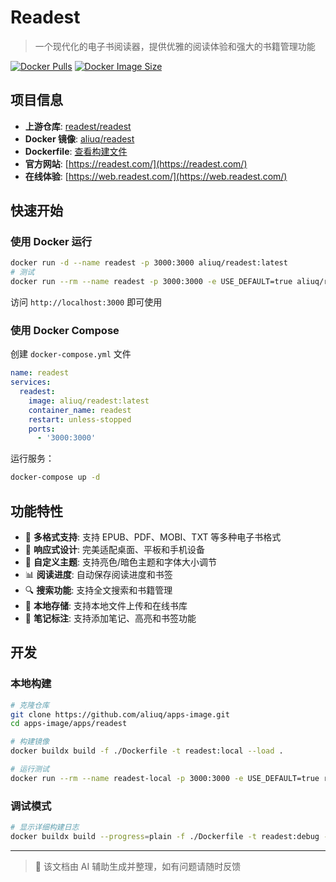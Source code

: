 # Readest

> 一个现代化的电子书阅读器，提供优雅的阅读体验和强大的书籍管理功能

[![Docker Pulls](https://img.shields.io/docker/pulls/aliuq/readest)](https://hub.docker.com/r/aliuq/readest)
[![Docker Image Size](https://img.shields.io/docker/image-size/aliuq/readest)](https://hub.docker.com/r/aliuq/readest)

## 项目信息

- **上游仓库**: [readest/readest](https://github.com/readest/readest)
- **Docker 镜像**: [aliuq/readest](https://hub.docker.com/r/aliuq/readest)
- **Dockerfile**: [查看构建文件](https://github.com/aliuq/apps-image/tree/master/apps/readest)
- **官方网站**: [https://readest.com/](https://readest.com/)
- **在线体验**: [https://web.readest.com/](https://web.readest.com/)

## 快速开始

### 使用 Docker 运行

```bash
docker run -d --name readest -p 3000:3000 aliuq/readest:latest
# 测试
docker run --rm --name readest -p 3000:3000 -e USE_DEFAULT=true aliuq/readest:latest
```

访问 `http://localhost:3000` 即可使用

### 使用 Docker Compose

创建 `docker-compose.yml` 文件

```yaml
name: readest
services:
  readest:
    image: aliuq/readest:latest
    container_name: readest
    restart: unless-stopped
    ports:
      - '3000:3000'
```

运行服务：

```bash
docker-compose up -d
```

## 功能特性

- 📖 **多格式支持**: 支持 EPUB、PDF、MOBI、TXT 等多种电子书格式
- 📱 **响应式设计**: 完美适配桌面、平板和手机设备
- 🎨 **自定义主题**: 支持亮色/暗色主题和字体大小调节
- 📊 **阅读进度**: 自动保存阅读进度和书签
- 🔍 **搜索功能**: 支持全文搜索和书籍管理
- 💾 **本地存储**: 支持本地文件上传和在线书库
- 🔖 **笔记标注**: 支持添加笔记、高亮和书签功能

## 开发

### 本地构建

```bash
# 克隆仓库
git clone https://github.com/aliuq/apps-image.git
cd apps-image/apps/readest

# 构建镜像
docker buildx build -f ./Dockerfile -t readest:local --load .

# 运行测试
docker run --rm --name readest-local -p 3000:3000 -e USE_DEFAULT=true readest:local
```

### 调试模式

```bash
# 显示详细构建日志
docker buildx build --progress=plain -f ./Dockerfile -t readest:debug --load .
```

---

> 📝 该文档由 AI 辅助生成并整理，如有问题请随时反馈
